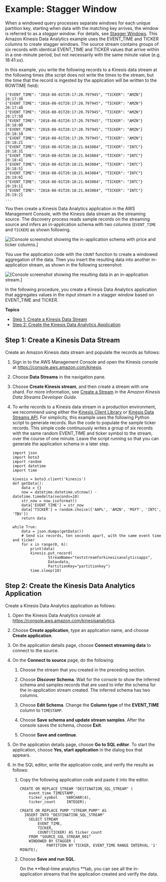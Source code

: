 # Example: Stagger Window<a name="examples-window-stagger"></a>

When a windowed query processes separate windows for each unique partition key, starting when data with the matching key arrives, the window is referred to as a *stagger window*\. For details, see [Stagger Windows](stagger-window-concepts.md)\. This Amazon Kinesis Data Analytics example uses the EVENT\_TIME and TICKER columns to create stagger windows\. The source stream contains groups of six records with identical EVENT\_TIME and TICKER values that arrive within in a one\-minute period, but not necessarily with the same minute value \(e\.g\. 18:41:xx\)\.

In this example, you write the following records to a Kinesis data stream at the following times \(the script does not write the times to the stream, but the time that the record is ingested by the application will be written to the ROWTIME field\):

```
{"EVENT_TIME": "2018-08-01T20:17:20.797945", "TICKER": "AMZN"}   20:17:30
{"EVENT_TIME": "2018-08-01T20:17:20.797945", "TICKER": "AMZN"}   20:17:40
{"EVENT_TIME": "2018-08-01T20:17:20.797945", "TICKER": "AMZN"}   20:17:50
{"EVENT_TIME": "2018-08-01T20:17:20.797945", "TICKER": "AMZN"}   20:18:00
{"EVENT_TIME": "2018-08-01T20:17:20.797945", "TICKER": "AMZN"}   20:18:10
{"EVENT_TIME": "2018-08-01T20:17:20.797945", "TICKER": "AMZN"}   20:18:21
{"EVENT_TIME": "2018-08-01T20:18:21.043084", "TICKER": "INTC"}   20:18:31
{"EVENT_TIME": "2018-08-01T20:18:21.043084", "TICKER": "INTC"}   20:18:41
{"EVENT_TIME": "2018-08-01T20:18:21.043084", "TICKER": "INTC"}   20:18:51
{"EVENT_TIME": "2018-08-01T20:18:21.043084", "TICKER": "INTC"}   20:19:01
{"EVENT_TIME": "2018-08-01T20:18:21.043084", "TICKER": "INTC"}   20:19:11
{"EVENT_TIME": "2018-08-01T20:18:21.043084", "TICKER": "INTC"}   20:19:21
...
```

You then create a Kinesis Data Analytics application in the AWS Management Console, with the Kinesis data stream as the streaming source\. The discovery process reads sample records on the streaming source and infers an in\-application schema with two columns \(`EVENT_TIME` and `TICKER`\) as shown following\.

![\[Console screenshot showing the in-application schema with price and ticker columns.\]](http://docs.aws.amazon.com/kinesisanalytics/latest/dev/images/ex_stagger_schema.png)

You use the application code with the `COUNT` function to create a windowed aggregation of the data\. Then you insert the resulting data into another in\-application stream, as shown in the following screenshot: 

![\[Console screenshot showing the resulting data in an in-application stream.\]](http://docs.aws.amazon.com/kinesisanalytics/latest/dev/images/ex_stagger.png)

In the following procedure, you create a Kinesis Data Analytics application that aggregates values in the input stream in a stagger window based on EVENT\_TIME and TICKER\.

**Topics**
+ [Step 1: Create a Kinesis Data Stream](#examples-stagger-window-1)
+ [Step 2: Create the Kinesis Data Analytics Application](#examples-stagger-window-2)

## Step 1: Create a Kinesis Data Stream<a name="examples-stagger-window-1"></a>

Create an Amazon Kinesis data stream and populate the records as follows:

1. Sign in to the AWS Management Console and open the Kinesis console at [https://console\.aws\.amazon\.com/kinesis](https://console.aws.amazon.com/kinesis)\.

1. Choose **Data Streams** in the navigation pane\.

1. Choose **Create Kinesis stream**, and then create a stream with one shard\. For more information, see [Create a Stream](https://docs.aws.amazon.com/streams/latest/dev/learning-kinesis-module-one-create-stream.html) in the *Amazon Kinesis Data Streams Developer Guide*\.

1. To write records to a Kinesis data stream in a production environment, we recommend using either the [Kinesis Client Library](https://docs.aws.amazon.com/streams/latest/dev/developing-producers-with-kpl.html) or [Kinesis Data Streams API](https://docs.aws.amazon.com/streams/latest/dev/developing-producers-with-sdk.html)\. For simplicity, this example uses the following Python script to generate records\. Run the code to populate the sample ticker records\. This simple code continuously writes a group of six records with the same random EVENT\_TIME and ticker symbol to the stream, over the course of one minute\. Leave the script running so that you can generate the application schema in a later step\.

   ```
   import json
   import boto3
   import random
   import datetime
   import time
   
   kinesis = boto3.client('kinesis')
   def getData():
       data = {}
       now = datetime.datetime.utcnow() - datetime.timedelta(seconds=10)
       str_now = now.isoformat()
       data['EVENT_TIME'] = str_now
       data['TICKER'] = random.choice(['AAPL', 'AMZN', 'MSFT', 'INTC', 'TBV'])
       return data
   
   while True:
       data = json.dumps(getData())
       # Send six records, ten seconds apart, with the same event time and ticker
       for x in range(0, 6):
           print(data)
           kinesis.put_record(
                   StreamName="teststreamforkinesisanalyticsapps",
                   Data=data,
                   PartitionKey="partitionkey")
           time.sleep(10)
   ```

## Step 2: Create the Kinesis Data Analytics Application<a name="examples-stagger-window-2"></a>

Create a Kinesis Data Analytics application as follows:

1. Open the Kinesis Data Analytics console at [ https://console\.aws\.amazon\.com/kinesisanalytics](https://console.aws.amazon.com/kinesisanalytics)\.

1. Choose **Create application**, type an application name, and choose **Create application**\.

1. On the application details page, choose **Connect streaming data** to connect to the source\. 

1. On the **Connect to source** page, do the following:

   1. Choose the stream that you created in the preceding section\. 

   1. Choose **Discover Schema**\. Wait for the console to show the inferred schema and samples records that are used to infer the schema for the in\-application stream created\. The inferred schema has two columns\.

   1. Choose **Edit Schema**\. Change the **Column type** of the **EVENT\_TIME** column to `TIMESTAMP`\.

   1. Choose **Save schema and update stream samples**\. After the console saves the schema, choose **Exit**\.

   1. Choose **Save and continue**\.

1. On the application details page, choose **Go to SQL editor**\. To start the application, choose **Yes, start application** in the dialog box that appears\.

1. In the SQL editor, write the application code, and verify the results as follows:

   1. Copy the following application code and paste it into the editor\.

      ```
      CREATE OR REPLACE STREAM "DESTINATION_SQL_STREAM" (
          event_time TIMESTAMP,
          ticker_symbol    VARCHAR(4),
          ticker_count     INTEGER);
      
      CREATE OR REPLACE PUMP "STREAM_PUMP" AS 
        INSERT INTO "DESTINATION_SQL_STREAM" 
          SELECT STREAM 
              EVENT_TIME, 
              TICKER,
              COUNT(TICKER) AS ticker_count
          FROM "SOURCE_SQL_STREAM_001"
          WINDOWED BY STAGGER (
                  PARTITION BY TICKER, EVENT_TIME RANGE INTERVAL '1' MINUTE);
      ```

   1. Choose **Save and run SQL**\. 

      On the **Real\-time analytics **tab, you can see all the in\-application streams that the application created and verify the data\. 